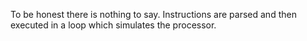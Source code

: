 To be honest there is nothing to say. Instructions are parsed and then executed in a loop
which simulates the processor.
